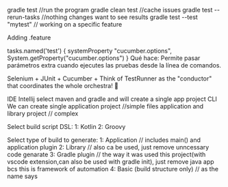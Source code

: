 
gradle test //run the program 
gradle clean test //cache issues
gradle test --rerun-tasks //nothing changes want to see results
gradle test --test "mytest" // working on a specific feature


Adding .feature

tasks.named('test') {
    systemProperty "cucumber.options", System.getProperty("cucumber.options")
}
Qué hace: Permite pasar parámetros extra cuando ejecutes las pruebas desde la línea de comandos.

Selenium + JUnit + Cucumber +
Think of TestRunner as the "conductor" that coordinates the whole orchestra! 🎼


IDE
Intellij select maven and gradle and will create a single app project
CLI 
We can create 
single application project //simple files
application and library project // complex

Select build script DSL:
  1: Kotlin
  2: Groovy

Select type of build to generate:
  1: Application
    // includes main() and application plugin
  2: Library 
  // also ca be used, just remove unncessary code genarate 
  3: Gradle plugin 
  // the way it was used this project(with vscode extension,can also be used with gradle init), just remove java app bcs this is framework of automation
  4: Basic (build structure only) 
  // as the name says


  